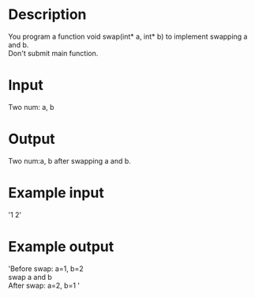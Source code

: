 # Description
You program a function void swap(int* a, int* b) to implement swapping a and b.  
Don't submit main function.  
# Input
Two num: a, b  
# Output
Two num:a, b after swapping a and b.  
# Example input
'1 2'  
# Example output
'Before swap: a=1, b=2  
swap a and b  
After swap:  a=2, b=1  '
